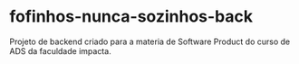 # fofinhos-nunca-sozinhos-back
Projeto de backend criado para a materia de Software Product do curso de ADS da faculdade impacta.
